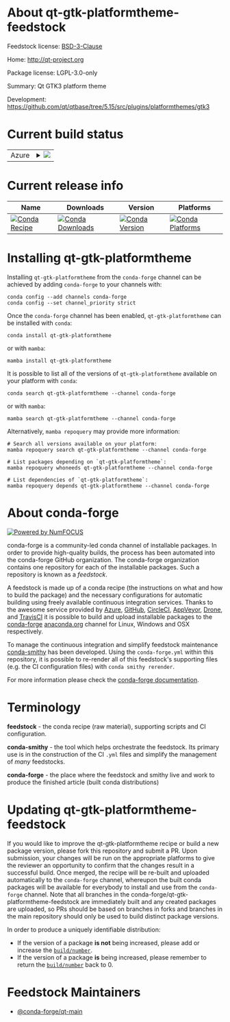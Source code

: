 About qt-gtk-platformtheme-feedstock
====================================

Feedstock license: [BSD-3-Clause](https://github.com/conda-forge/qt-gtk-platformtheme-feedstock/blob/main/LICENSE.txt)

Home: http://qt-project.org

Package license: LGPL-3.0-only

Summary: Qt GTK3 platform theme

Development: https://github.com/qt/qtbase/tree/5.15/src/plugins/platformthemes/gtk3

Current build status
====================


<table>
    
  <tr>
    <td>Azure</td>
    <td>
      <details>
        <summary>
          <a href="https://dev.azure.com/conda-forge/feedstock-builds/_build/latest?definitionId=18826&branchName=main">
            <img src="https://dev.azure.com/conda-forge/feedstock-builds/_apis/build/status/qt-gtk-platformtheme-feedstock?branchName=main">
          </a>
        </summary>
        <table>
          <thead><tr><th>Variant</th><th>Status</th></tr></thead>
          <tbody><tr>
              <td>linux_64</td>
              <td>
                <a href="https://dev.azure.com/conda-forge/feedstock-builds/_build/latest?definitionId=18826&branchName=main">
                  <img src="https://dev.azure.com/conda-forge/feedstock-builds/_apis/build/status/qt-gtk-platformtheme-feedstock?branchName=main&jobName=linux&configuration=linux%20linux_64_" alt="variant">
                </a>
              </td>
            </tr><tr>
              <td>linux_aarch64</td>
              <td>
                <a href="https://dev.azure.com/conda-forge/feedstock-builds/_build/latest?definitionId=18826&branchName=main">
                  <img src="https://dev.azure.com/conda-forge/feedstock-builds/_apis/build/status/qt-gtk-platformtheme-feedstock?branchName=main&jobName=linux&configuration=linux%20linux_aarch64_" alt="variant">
                </a>
              </td>
            </tr><tr>
              <td>linux_ppc64le</td>
              <td>
                <a href="https://dev.azure.com/conda-forge/feedstock-builds/_build/latest?definitionId=18826&branchName=main">
                  <img src="https://dev.azure.com/conda-forge/feedstock-builds/_apis/build/status/qt-gtk-platformtheme-feedstock?branchName=main&jobName=linux&configuration=linux%20linux_ppc64le_" alt="variant">
                </a>
              </td>
            </tr>
          </tbody>
        </table>
      </details>
    </td>
  </tr>
</table>

Current release info
====================

| Name | Downloads | Version | Platforms |
| --- | --- | --- | --- |
| [![Conda Recipe](https://img.shields.io/badge/recipe-qt--gtk--platformtheme-green.svg)](https://anaconda.org/conda-forge/qt-gtk-platformtheme) | [![Conda Downloads](https://img.shields.io/conda/dn/conda-forge/qt-gtk-platformtheme.svg)](https://anaconda.org/conda-forge/qt-gtk-platformtheme) | [![Conda Version](https://img.shields.io/conda/vn/conda-forge/qt-gtk-platformtheme.svg)](https://anaconda.org/conda-forge/qt-gtk-platformtheme) | [![Conda Platforms](https://img.shields.io/conda/pn/conda-forge/qt-gtk-platformtheme.svg)](https://anaconda.org/conda-forge/qt-gtk-platformtheme) |

Installing qt-gtk-platformtheme
===============================

Installing `qt-gtk-platformtheme` from the `conda-forge` channel can be achieved by adding `conda-forge` to your channels with:

```
conda config --add channels conda-forge
conda config --set channel_priority strict
```

Once the `conda-forge` channel has been enabled, `qt-gtk-platformtheme` can be installed with `conda`:

```
conda install qt-gtk-platformtheme
```

or with `mamba`:

```
mamba install qt-gtk-platformtheme
```

It is possible to list all of the versions of `qt-gtk-platformtheme` available on your platform with `conda`:

```
conda search qt-gtk-platformtheme --channel conda-forge
```

or with `mamba`:

```
mamba search qt-gtk-platformtheme --channel conda-forge
```

Alternatively, `mamba repoquery` may provide more information:

```
# Search all versions available on your platform:
mamba repoquery search qt-gtk-platformtheme --channel conda-forge

# List packages depending on `qt-gtk-platformtheme`:
mamba repoquery whoneeds qt-gtk-platformtheme --channel conda-forge

# List dependencies of `qt-gtk-platformtheme`:
mamba repoquery depends qt-gtk-platformtheme --channel conda-forge
```


About conda-forge
=================

[![Powered by
NumFOCUS](https://img.shields.io/badge/powered%20by-NumFOCUS-orange.svg?style=flat&colorA=E1523D&colorB=007D8A)](https://numfocus.org)

conda-forge is a community-led conda channel of installable packages.
In order to provide high-quality builds, the process has been automated into the
conda-forge GitHub organization. The conda-forge organization contains one repository
for each of the installable packages. Such a repository is known as a *feedstock*.

A feedstock is made up of a conda recipe (the instructions on what and how to build
the package) and the necessary configurations for automatic building using freely
available continuous integration services. Thanks to the awesome service provided by
[Azure](https://azure.microsoft.com/en-us/services/devops/), [GitHub](https://github.com/),
[CircleCI](https://circleci.com/), [AppVeyor](https://www.appveyor.com/),
[Drone](https://cloud.drone.io/welcome), and [TravisCI](https://travis-ci.com/)
it is possible to build and upload installable packages to the
[conda-forge](https://anaconda.org/conda-forge) [anaconda.org](https://anaconda.org/)
channel for Linux, Windows and OSX respectively.

To manage the continuous integration and simplify feedstock maintenance
[conda-smithy](https://github.com/conda-forge/conda-smithy) has been developed.
Using the ``conda-forge.yml`` within this repository, it is possible to re-render all of
this feedstock's supporting files (e.g. the CI configuration files) with ``conda smithy rerender``.

For more information please check the [conda-forge documentation](https://conda-forge.org/docs/).

Terminology
===========

**feedstock** - the conda recipe (raw material), supporting scripts and CI configuration.

**conda-smithy** - the tool which helps orchestrate the feedstock.
                   Its primary use is in the construction of the CI ``.yml`` files
                   and simplify the management of *many* feedstocks.

**conda-forge** - the place where the feedstock and smithy live and work to
                  produce the finished article (built conda distributions)


Updating qt-gtk-platformtheme-feedstock
=======================================

If you would like to improve the qt-gtk-platformtheme recipe or build a new
package version, please fork this repository and submit a PR. Upon submission,
your changes will be run on the appropriate platforms to give the reviewer an
opportunity to confirm that the changes result in a successful build. Once
merged, the recipe will be re-built and uploaded automatically to the
`conda-forge` channel, whereupon the built conda packages will be available for
everybody to install and use from the `conda-forge` channel.
Note that all branches in the conda-forge/qt-gtk-platformtheme-feedstock are
immediately built and any created packages are uploaded, so PRs should be based
on branches in forks and branches in the main repository should only be used to
build distinct package versions.

In order to produce a uniquely identifiable distribution:
 * If the version of a package **is not** being increased, please add or increase
   the [``build/number``](https://docs.conda.io/projects/conda-build/en/latest/resources/define-metadata.html#build-number-and-string).
 * If the version of a package **is** being increased, please remember to return
   the [``build/number``](https://docs.conda.io/projects/conda-build/en/latest/resources/define-metadata.html#build-number-and-string)
   back to 0.

Feedstock Maintainers
=====================

* [@conda-forge/qt-main](https://github.com/orgs/conda-forge/teams/qt-main/)


<!-- dummy commit to enable rerendering -->

